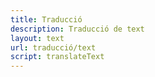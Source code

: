```yaml
---
title: Traducció
description: Traducció de text
layout: text
url: traducció/text
script: translateText
---
```

